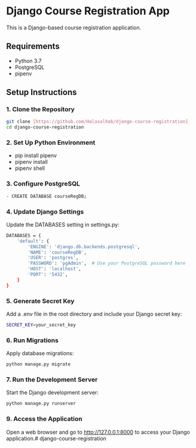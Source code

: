 # Django Course Registration App

This is a Django-based course registration application.

## Requirements

- Python 3.7
- PostgreSQL
- pipenv

## Setup Instructions

### 1. Clone the Repository

```bash
git clone [https://github.com/Halasalhab/django-course-registration]
cd django-course-registration
```

### 2. Set Up Python Environment
- pip install pipenv
- pipenv install
- pipenv shell

### 3. Configure PostgreSQL

```bash
- CREATE DATABASE courseRegDB;
```

### 4. Update Django Settings
Update the DATABASES setting in settings.py:
```bash
DATABASES = {
    'default': {
        'ENGINE': 'django.db.backends.postgresql',
        'NAME': 'courseRegDB',
        'USER': 'postgres',
        'PASSWORD': 'pgAdmin',  # Use your PostgreSQL password here
        'HOST': 'localhost',
        'PORT': '5432',
    }
}
```

### 5. Generate Secret Key
Add a .env file in the root directory and include your Django secret key:
```bash
SECRET_KEY=your_secret_key
```

### 6. Run Migrations
Apply database migrations:
```bash
python manage.py migrate
```

### 7. Run the Development Server
Start the Django development server:
```bash
python manage.py runserver
```

### 9. Access the Application
Open a web browser and go to http://127.0.0.1:8000 to access your Django application.# django-course-registration
